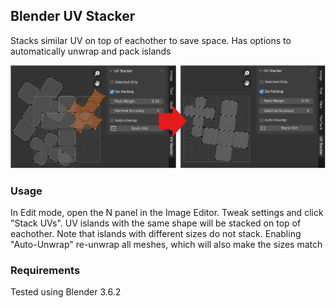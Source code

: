 ## Blender UV Stacker
Stacks similar UV on top of eachother to save space. Has options to automatically unwrap and pack islands

![Example](Docs/Images/Example.png)

### Usage
In Edit mode, open the N panel in the Image Editor. Tweak settings and click "Stack UVs". UV islands with the same shape will be stacked on top of eachother. 
Note that islands with different sizes do not stack. Enabling "Auto-Unwrap" re-unwrap all meshes, which will also make the sizes match

### Requirements
Tested using Blender 3.6.2